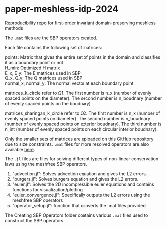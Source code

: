 # paper-meshless-idp-2024
Reproducibility repo for first-order invariant domain-preserving meshless methods

The `.mat` files are the SBP operators created. 

Each file contains the following set of matrices:

points: Matrix that gives the entire set of points in the domain and classifies it as a boundary point or not  
H_min: Optimized H matrix  
E_x, E_y: The E matrices used in SBP  
Q_x, Q_y: The Q matrices used in SBP  
normal_x, normal_y: The normal vector at each boundary point   
  
matrices_k_circle refer to Ω1. The first number is n_x (number of evenly spaced points on the diameter). The second number is n_boudnary (number of evenly spaced points on the boudnary)  

matrices_sharingan_k_circle refer to Ω2. The first number is n_x (number of evenly spaced points on diameter). The second number is n_boudnary (number of evenly spaced points on exterior boudnary). The third number is n_int (number of evenly spaced points on each circular interior boudnary).  

Only the smaller sets of matrices are uploaded on this GitHub repository due to size constraints. `.mat` files for more resolved operators are also available [here](https://drive.google.com/drive/folders/10aj7Ek_eW2ce-M97Pt8a47SvBFAV6pRl?usp=drive_link).  

The `.jl` files are files for solving different types of non-linear conservation laws using the meshfree SBP operators.  

1. "advection.jl": Solves advection equation and gives the L2 errors.
2. "burgers.jl": Solves burgers equation and gives the L2 errors.
3. "euler.jl": Solves the 2D incompressible euler equations and contains functions for visualization/plotting
4. "euler_convergence.jl": Specifically outputs the L2 errors using the meshfree SBP operators
5. "operator_setup.jl": function that converts the .mat files provided 

The Creating SBP Operators folder contains various `.mat` files used to construct the SBP operators. 
